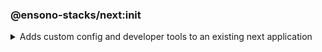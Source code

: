 <!-- markdownlint-disable MD041 -->
### @ensono-stacks/next:init

<details>
<summary>Adds custom config and developer tools to an existing next application</summary>

The next init generator will add a custom ESlint config to an existing NextJs application, install `eslint-plugin-testing-library` to the project. as well as update project.json with a custom test config to allow coverage collection from [jest](https://jestjs.io/).

If infrastructure already exists for the workspace, this plugin will also call `@ensono-stacks/next:infrastructure` to add build & deploy infrastructure to the Next project.

## Prerequisites

An existing [Next](https://nextjs.org/) application

## Usage

```bash
nx g @ensono-stacks/next:init
```

### Command line arguments

The following command line arguments are available:

| Option    | Description           | Type      | Accepted Values   |Default            |
| ---       | -------------------   | ---       | ---               | ---               |
| --project | Name of the existing next application  | string   |  nameOfApplication       | N/A              |
| --infra | Add build & deploy infrastructure to the Next project | boolean | true/false | true |

### Generator Output

The following files will be updated if no workspace infrastructure information is present, or if the `--infra` flag is set to false

```text
UPDATE apps/baseline-next-app/project.json #Updated with custom test config to allow for coverage collection
UPDATE apps/baseline-next-app/.eslintrc.json #Ehanced with additional linting rules
UPDATE apps/baseline-next-app/tsconfig.json #Minor enhancements
UPDATE apps/baseline-next-app/tsconfig.spec.json #Updates for monorepo structure
UPDATE apps/baseline-next-app/specs/index.spec.tsx #Formatting changes 
```

Otherwise, the `@ensono-stacks/next:infrastructure` will have also added build & deploy infrastructure to the Next project.

</details>
